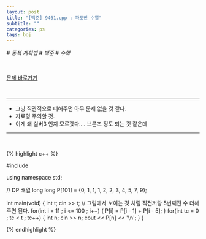 ```yaml
---
layout: post
title: "[백준] 9461.cpp : 파도반 수열"
subtitle: ""
categories: ps
tags: boj
---
```


*# 동적 계획법 # 백준 # 수학*

<br>

[문제 바로가기](https://www.acmicpc.net/problem/9461)

<br>

---

- 그냥 직관적으로 더해주면 아무 문제 없을 것 같다.
- 자료형 주의할 것.
- 이게 왜 실버3 인지 모르겠다.... 브론즈 정도 되는 것 같은데

---
<br>

{% highlight c++ %}

#include <iostream>

using namespace std;

// DP 배열
long long P[101] = {0, 1, 1, 1, 2, 2, 3, 4, 5, 7, 9};

int main(void)
{
    int t;
    cin >> t;
    // 그림에서 보이는 것 처럼 직전꺼랑 5번째전 수 더해주면 된다.
    for(int i = 11 ; i <= 100 ; i++)
    {
        P[i] = P[i - 1] + P[i - 5];
    }
    for(int tc = 0 ; tc < t ; tc++)
    {
        int n;
        cin >> n;
        cout << P[n] << '\n';
    }
}

{% endhighlight %}

